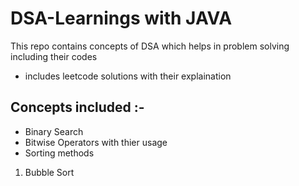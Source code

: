 # DSA-Learnings with JAVA

This repo contains concepts of DSA which helps in problem solving including their codes

- includes leetcode solutions with their explaination

## Concepts included :-
- Binary Search
- Bitwise Operators with thier usage
- Sorting methods
1. Bubble Sort

